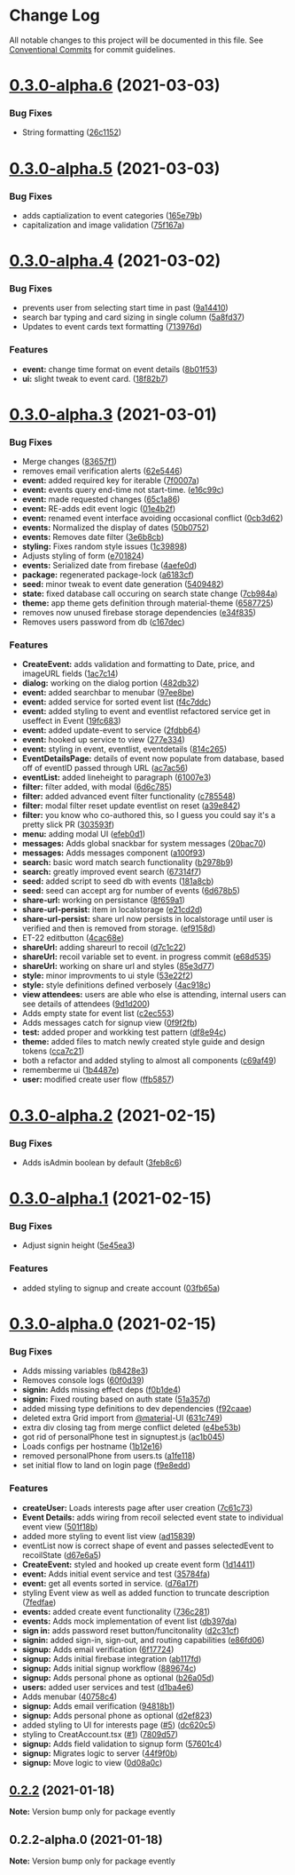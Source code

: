 # Change Log

All notable changes to this project will be documented in this file.
See [Conventional Commits](https://conventionalcommits.org) for commit guidelines.

# [0.3.0-alpha.6](https://github.com/ConcordUSA/engineering-training-2021a/compare/v0.3.0-alpha.5...v0.3.0-alpha.6) (2021-03-03)


### Bug Fixes

* String formatting ([26c1152](https://github.com/ConcordUSA/engineering-training-2021a/commit/26c1152b2626d94d5deaba8409daa6dc62439d26))





# [0.3.0-alpha.5](https://github.com/ConcordUSA/engineering-training-2021a/compare/v0.3.0-alpha.4...v0.3.0-alpha.5) (2021-03-03)


### Bug Fixes

* adds captialization to event categories ([165e79b](https://github.com/ConcordUSA/engineering-training-2021a/commit/165e79b77417744ee72fed0c6240adce3c6fe423))
* capitalization and image validation ([75f167a](https://github.com/ConcordUSA/engineering-training-2021a/commit/75f167a068c53a305776ceb1d40576f3cb24ec97))





# [0.3.0-alpha.4](https://github.com/ConcordUSA/engineering-training-2021a/compare/v0.3.0-alpha.3...v0.3.0-alpha.4) (2021-03-02)


### Bug Fixes

* prevents user from selecting start time in past ([9a14410](https://github.com/ConcordUSA/engineering-training-2021a/commit/9a144105a21b3adb5c6882ff532d44e1f063df9c))
* search bar typing and card sizing in single column ([5a8fd37](https://github.com/ConcordUSA/engineering-training-2021a/commit/5a8fd37bde680ea33bd3d272044da6450f3ca829))
* Updates to event cards text formatting ([713976d](https://github.com/ConcordUSA/engineering-training-2021a/commit/713976d52f67860ca25080e16785eea7348a9b9c))


### Features

* **event:** change time format on event details ([8b01f53](https://github.com/ConcordUSA/engineering-training-2021a/commit/8b01f53b82a3f860e82f101a3f69b6c16ad68b83))
* **ui:** slight tweak to event card. ([18f82b7](https://github.com/ConcordUSA/engineering-training-2021a/commit/18f82b75f6ff86f01d31c5469bb06364a32a4d42))





# [0.3.0-alpha.3](https://github.com/ConcordUSA/engineering-training-2021a/compare/v0.3.0-alpha.2...v0.3.0-alpha.3) (2021-03-01)


### Bug Fixes

* Merge changes ([83657f1](https://github.com/ConcordUSA/engineering-training-2021a/commit/83657f1fbdb5d8fd5c119db95befcfc969b99de2))
* removes email verification alerts ([62e5446](https://github.com/ConcordUSA/engineering-training-2021a/commit/62e5446e11c7887fc57109fd97deea867cf950da))
* **event:** added required key for iterable ([7f0007a](https://github.com/ConcordUSA/engineering-training-2021a/commit/7f0007a83f74ad7eeb3dbf8c04bc0c44f2cda074))
* **event:** events query end-time not start-time. ([e16c99c](https://github.com/ConcordUSA/engineering-training-2021a/commit/e16c99c9a14449ed3f885c509772b05c70f6f357))
* **event:** made requested changes ([65c1a86](https://github.com/ConcordUSA/engineering-training-2021a/commit/65c1a8673fb9f60b3eb45816b355a82b28acf94e))
* **event:** RE-adds edit event logic ([01e4b2f](https://github.com/ConcordUSA/engineering-training-2021a/commit/01e4b2fb5eed643961e54c5cefbc85a5067b710a))
* **event:** renamed event interface avoiding occasional conflict ([0cb3d62](https://github.com/ConcordUSA/engineering-training-2021a/commit/0cb3d6219891b6f8e956ed86350bd9d68f72b882))
* **events:** Normalized the display of dates ([50b0752](https://github.com/ConcordUSA/engineering-training-2021a/commit/50b0752bcb117b2e1a0b803bdd3f9d06c52b5940))
* **events:** Removes date filter ([3e6b8cb](https://github.com/ConcordUSA/engineering-training-2021a/commit/3e6b8cb3d7266a912464f888df921a5206a6abe1))
* **styling:** Fixes random style issues ([1c39898](https://github.com/ConcordUSA/engineering-training-2021a/commit/1c39898f6370c0ffb3856a81e0b64ae22b03f97e))
* Adjusts styling of form ([e701824](https://github.com/ConcordUSA/engineering-training-2021a/commit/e701824530f4e6cbe50ec5dbe6f7a65e1c2a988e))
* **events:** Serialized date from firebase ([4aefe0d](https://github.com/ConcordUSA/engineering-training-2021a/commit/4aefe0d35e25144ce6080968e4205b077944291a))
* **package:** regenerated package-lock ([a6183cf](https://github.com/ConcordUSA/engineering-training-2021a/commit/a6183cf2eb69fa71d486881e6cfb994092d35d19))
* **seed:** minor tweak to event date generation ([5409482](https://github.com/ConcordUSA/engineering-training-2021a/commit/5409482591e8c96d2082e51889c66e8c2e0ee243))
* **state:** fixed database call occuring on search state change ([7cb984a](https://github.com/ConcordUSA/engineering-training-2021a/commit/7cb984ae2c5314df2aebf81d127f88f279cb618a))
* **theme:** app theme gets definition through material-theme ([6587725](https://github.com/ConcordUSA/engineering-training-2021a/commit/6587725bdf3dd502de4289413b911c260937b988))
* removes now unused firebase storage dependencies ([e34f835](https://github.com/ConcordUSA/engineering-training-2021a/commit/e34f83586174e602f1c49f46fa0ab00d3540cd1a))
* Removes users password from db ([c167dec](https://github.com/ConcordUSA/engineering-training-2021a/commit/c167dec1f422b747f2c8d47c1239ad1b1bd45f53))


### Features

* **CreateEvent:** adds validation and formatting to Date, price, and imageURL fields ([1ac7c14](https://github.com/ConcordUSA/engineering-training-2021a/commit/1ac7c14e4a6ec5d28edd05271bb53041921c71fb))
* **dialog:** working on the dialog portion ([482db32](https://github.com/ConcordUSA/engineering-training-2021a/commit/482db326347b9ae332c4342b694c7ce7bad560ef))
* **event:** added searchbar to menubar ([97ee8be](https://github.com/ConcordUSA/engineering-training-2021a/commit/97ee8bebf2512ae62bea91b7f879ed40056fc8e0))
* **event:** added service for sorted event list ([f4c7ddc](https://github.com/ConcordUSA/engineering-training-2021a/commit/f4c7ddc4ed9a702812d16b6977c5133d9c64b0d3))
* **event:** added styling to event and eventlist refactored service get in useffect in Event ([19fc683](https://github.com/ConcordUSA/engineering-training-2021a/commit/19fc683fc0b55de64a4a4d97bb26f8a5f3e8cf46))
* **event:** added update-event to service ([2fdbb64](https://github.com/ConcordUSA/engineering-training-2021a/commit/2fdbb64bf406c2e6c7c08448e1a27a0bdd88f5a5))
* **event:** hooked up service to view ([277e334](https://github.com/ConcordUSA/engineering-training-2021a/commit/277e334377dd32df7e42427d9c29f6675d8ca7bd))
* **event:** styling in event, eventlist, eventdetails ([814c265](https://github.com/ConcordUSA/engineering-training-2021a/commit/814c2655ce47b7bfff5cc794a945299068b7b157))
* **EventDetailsPage:** details of event now populate from database, based off of eventID passed through URL ([ac7ac56](https://github.com/ConcordUSA/engineering-training-2021a/commit/ac7ac56c26c91a4eb4c76d8edd3146cd9ff139e2))
* **eventList:** added lineheight to paragraph ([61007e3](https://github.com/ConcordUSA/engineering-training-2021a/commit/61007e3e51cc6de6aa0b25afa460bf82b812803c))
* **filter:**  filter added, with modal ([6d6c785](https://github.com/ConcordUSA/engineering-training-2021a/commit/6d6c785c276334fc5a1a68f9b67eb1937ff53a0b))
* **filter:** added advanced event filter functionality ([c785548](https://github.com/ConcordUSA/engineering-training-2021a/commit/c78554824752f6d9c637e1ae2eaa1e80d32cc0cc))
* **filter:** modal filter reset update eventlist on reset ([a39e842](https://github.com/ConcordUSA/engineering-training-2021a/commit/a39e842af57d84eb9f47f22b573c0bd539e88153))
* **filter:** you know who co-authored this, so I guess you could say it's a pretty slick PR ([303593f](https://github.com/ConcordUSA/engineering-training-2021a/commit/303593f99648cb68141f72449023aee5bd3a3e89))
* **menu:** adding modal UI ([efeb0d1](https://github.com/ConcordUSA/engineering-training-2021a/commit/efeb0d18ba301a8b945e454dee6a5b09a1026e01))
* **messages:** Adds global snackbar for system messages ([20bac70](https://github.com/ConcordUSA/engineering-training-2021a/commit/20bac70fc3023e6642ce1a77492462127a9269fd))
* **messages:** Adds messages component ([a100f93](https://github.com/ConcordUSA/engineering-training-2021a/commit/a100f93d4f771cd866372630d4d2d94d0ebded17))
* **search:** basic word match search functionality ([b2978b9](https://github.com/ConcordUSA/engineering-training-2021a/commit/b2978b96a25f6187411cb709dc85c81718b5f8e7))
* **search:** greatly improved event search ([67314f7](https://github.com/ConcordUSA/engineering-training-2021a/commit/67314f70cf5206365a752a0302e7b57bcf706fcb))
* **seed:** added script to seed db with events ([181a8cb](https://github.com/ConcordUSA/engineering-training-2021a/commit/181a8cb23b2ec4159ea0a42e1fd8ce27e19cc81d))
* **seed:** seed can accept arg for number of events ([6d678b5](https://github.com/ConcordUSA/engineering-training-2021a/commit/6d678b5d3e81e2dcaa871cb5dc38de84e377d766))
* **share-url:** working on persistance ([8f659a1](https://github.com/ConcordUSA/engineering-training-2021a/commit/8f659a1bf873ac3be5587ee33ad2450987d4acc2))
* **share-url-persist:** item in localstorage ([e21cd2d](https://github.com/ConcordUSA/engineering-training-2021a/commit/e21cd2daae3ddcd7549a81cc35729a7a6ecb3cbb))
* **share-url-persist:** share url now persists in localstorage until user is verified and then is removed from storage. ([ef9158d](https://github.com/ConcordUSA/engineering-training-2021a/commit/ef9158d842d9dbcb4699dbaddc7d19d98e93ed04))
* ET-22 editbutton ([4cac68e](https://github.com/ConcordUSA/engineering-training-2021a/commit/4cac68e681551d32cc57c02b6579474cd445adaa))
* **shareUrl:** adding shareurl to recoil ([d7c1c22](https://github.com/ConcordUSA/engineering-training-2021a/commit/d7c1c22abed0e830a780ab87996f61d997fb5bd8))
* **shareUrl:** recoil variable set to event. in progress commit ([e68d535](https://github.com/ConcordUSA/engineering-training-2021a/commit/e68d53508b55ee7af834e87e97fd3f05fd24a4ae))
* **shareUrl:** working on share url and styles ([85e3d77](https://github.com/ConcordUSA/engineering-training-2021a/commit/85e3d7729cfeafcf2b8ba62ba757e6fb55ae7805))
* **style:** minor improvments to ui style ([53e22f2](https://github.com/ConcordUSA/engineering-training-2021a/commit/53e22f20792706f3f5d33ab2162d59ade356dddc))
* **style:** style definitions defined verbosely ([4ac918c](https://github.com/ConcordUSA/engineering-training-2021a/commit/4ac918ce9336a3d359a5e5fbe23461d5c9930fe1))
* **view attendees:** users are able who else is attending, internal users can see details of attendees ([9d1d200](https://github.com/ConcordUSA/engineering-training-2021a/commit/9d1d20000aeb280219a04d0cf3ac0441729c19e0))
* Adds empty state for event list ([c2ec553](https://github.com/ConcordUSA/engineering-training-2021a/commit/c2ec5535b508c4d456b3c93f790124ab5f0c109e))
* Adds messages catch for signup view ([0f9f2fb](https://github.com/ConcordUSA/engineering-training-2021a/commit/0f9f2fb1a5bd0eafa995b2c14adb9b8866b8cce1))
* **test:** added proper and workking test pattern ([df8e94c](https://github.com/ConcordUSA/engineering-training-2021a/commit/df8e94c57a6b0e13c5707ea9a65691ed9942fead))
* **theme:** added files to match newly created style guide and design tokens ([cca7c21](https://github.com/ConcordUSA/engineering-training-2021a/commit/cca7c2186113012cf83237283a42b2535a998cf6))
* both a refactor and added styling to almost all components ([c69af49](https://github.com/ConcordUSA/engineering-training-2021a/commit/c69af491b931a33f5f896948b18508ae52d616e3))
* rememberme ui ([1b4487e](https://github.com/ConcordUSA/engineering-training-2021a/commit/1b4487eb149c6f023bc11de5fa55105d9287f91c))
* **user:** modified create user flow ([ffb5857](https://github.com/ConcordUSA/engineering-training-2021a/commit/ffb58577d808f376f945ff585c288d7136c6cf02))





# [0.3.0-alpha.2](https://github.com/ConcordUSA/engineering-training-2021a/compare/v0.3.0-alpha.1...v0.3.0-alpha.2) (2021-02-15)


### Bug Fixes

* Adds isAdmin boolean by default ([3feb8c6](https://github.com/ConcordUSA/engineering-training-2021a/commit/3feb8c6766a546c7ac41a33577aaab5cd002df8d))





# [0.3.0-alpha.1](https://github.com/ConcordUSA/engineering-training-2021a/compare/v0.3.0-alpha.0...v0.3.0-alpha.1) (2021-02-15)


### Bug Fixes

* Adjust signin height ([5e45ea3](https://github.com/ConcordUSA/engineering-training-2021a/commit/5e45ea3ed21a9c6e51a110822c7ab76c8f84a29d))


### Features

* added styling to signup and create account ([03fb65a](https://github.com/ConcordUSA/engineering-training-2021a/commit/03fb65a643a8923630d5ad31fc8a504243a8ab14))





# [0.3.0-alpha.0](https://github.com/ConcordUSA/engineering-training-2021a/compare/v0.2.2...v0.3.0-alpha.0) (2021-02-15)


### Bug Fixes

* Adds missing variables ([b8428e3](https://github.com/ConcordUSA/engineering-training-2021a/commit/b8428e3b42e367f4ef72aa454915c95345bb08e7))
* Removes console logs ([60f0d39](https://github.com/ConcordUSA/engineering-training-2021a/commit/60f0d39b7c9badf528c681e209f2e7824fc2738e))
* **signin:** Adds missing effect deps ([f0b1de4](https://github.com/ConcordUSA/engineering-training-2021a/commit/f0b1de452f8efdd364fb37ccee31c40e382071b4))
* **signin:** Fixed routing based on auth state ([51a357d](https://github.com/ConcordUSA/engineering-training-2021a/commit/51a357d01013a8b6f74438d72ef4985a61e72fd7))
* added missing type definitions to dev dependencies ([f92caae](https://github.com/ConcordUSA/engineering-training-2021a/commit/f92caae35503dec16cee55daac65d85e4a93cd5b))
* deleted extra Grid import from [@material](https://github.com/material)-UI ([631c749](https://github.com/ConcordUSA/engineering-training-2021a/commit/631c749ef21109c6543991d35e0f5336f9435b59))
* extra div closing tag from merge conflict deleted ([e4be53b](https://github.com/ConcordUSA/engineering-training-2021a/commit/e4be53bd7954e1b403beb166f1f1da44b4503bfb))
* got rid of personalPhone test in signuptest.js ([ac1b045](https://github.com/ConcordUSA/engineering-training-2021a/commit/ac1b0459a4833576d49a3c0a36915fc8fdefcf08))
* Loads configs per hostname ([1b12e16](https://github.com/ConcordUSA/engineering-training-2021a/commit/1b12e1636ae342d2e8f4e467ca3efa3300dc5988))
* removed personalPhone from users.ts ([a1fe118](https://github.com/ConcordUSA/engineering-training-2021a/commit/a1fe118a440777e8985784aae677384f45eb6b13))
* set initial flow to land on login page ([f9e8edd](https://github.com/ConcordUSA/engineering-training-2021a/commit/f9e8edd5716373d2b1e37615466f4ee6ebf5ea68))


### Features

* **createUser:** Loads interests page after user creation ([7c61c73](https://github.com/ConcordUSA/engineering-training-2021a/commit/7c61c737a6d6af9c3e8d9da35b30ec53362bc2fd))
* **Event Details:** adds wiring from recoil selected event state to individual event view ([501f18b](https://github.com/ConcordUSA/engineering-training-2021a/commit/501f18b36100abf8966ad42a20ed73695b356c28))
* added more styling to event list view ([ad15839](https://github.com/ConcordUSA/engineering-training-2021a/commit/ad158392a153b0fda5928c4eafdbd5eaf8cdc106))
* eventList now is correct shape of event and passes selectedEvent to recoilState ([d67e6a5](https://github.com/ConcordUSA/engineering-training-2021a/commit/d67e6a5fbd913ec8358641903267829eb21876ab))
* **CreateEvent:** styled and hooked up create event form ([1d14411](https://github.com/ConcordUSA/engineering-training-2021a/commit/1d14411c4305ea583e555b88f65861cb2b265b5d))
* **event:** Adds initial event service and test ([35784fa](https://github.com/ConcordUSA/engineering-training-2021a/commit/35784fa3a359a0ed1e0d0c29afb9efd6a1d2acd4))
* **event:** get all events sorted in service. ([d76a17f](https://github.com/ConcordUSA/engineering-training-2021a/commit/d76a17f9044dbf70c777f7c738060326707159c5))
* styling Event view as well as added function to truncate description ([7fedfae](https://github.com/ConcordUSA/engineering-training-2021a/commit/7fedfaeaeb61305d7e5c1e5a3db48458d893e189))
* **events:** added create event functionality ([736c281](https://github.com/ConcordUSA/engineering-training-2021a/commit/736c2811c2ba7296d25467a4465a51be3337cc47))
* **events:** Adds mock implementation of event list ([db397da](https://github.com/ConcordUSA/engineering-training-2021a/commit/db397dadac72a0987f8c3a70da2f71bc32164010))
* **sign in:** adds password reset button/funcitonality ([d2c31cf](https://github.com/ConcordUSA/engineering-training-2021a/commit/d2c31cf418bbd87e2ec80744f7f7aad5054c0376))
* **signin:** added sign-in, sign-out, and routing capabilities ([e86fd06](https://github.com/ConcordUSA/engineering-training-2021a/commit/e86fd06431a2d81ccc623b7364c54654b6600e9f))
* **signup:** Adds email verification ([6f17724](https://github.com/ConcordUSA/engineering-training-2021a/commit/6f17724734477e03f188c63880bd0f3a8f407afe))
* **signup:** Adds initial firebase integration ([ab117fd](https://github.com/ConcordUSA/engineering-training-2021a/commit/ab117fd22a22643ffbe2398b93c922bf5e9804b0))
* **signup:** Adds initial signup workflow ([889674c](https://github.com/ConcordUSA/engineering-training-2021a/commit/889674c14868784c3af3b6ea5edbb4f3d3b622e6))
* **signup:** Adds personal phone as optional ([b26a05d](https://github.com/ConcordUSA/engineering-training-2021a/commit/b26a05d475654ed0ea207cfe28b9bbaa01295d01))
* **users:** added user services and test ([d1ba4e6](https://github.com/ConcordUSA/engineering-training-2021a/commit/d1ba4e6adf61539b1ff306c1f4ff24cc71dbc85c))
* Adds menubar ([40758c4](https://github.com/ConcordUSA/engineering-training-2021a/commit/40758c4a722da3cc2a4c7836f2be83c9cc756e46))
* **signup:** Adds email verification ([94818b1](https://github.com/ConcordUSA/engineering-training-2021a/commit/94818b1afa792cba689d7ef4d46e45961f5eb602))
* **signup:** Adds personal phone as optional ([d2ef823](https://github.com/ConcordUSA/engineering-training-2021a/commit/d2ef8238ec7e25e8bd865570036bb18d138f6bfb))
* added styling to UI for interests page ([#5](https://github.com/ConcordUSA/engineering-training-2021a/issues/5)) ([dc620c5](https://github.com/ConcordUSA/engineering-training-2021a/commit/dc620c58a1915e74072bdf56788834381a45b167))
* styling to CreatAccount.tsx ([#1](https://github.com/ConcordUSA/engineering-training-2021a/issues/1)) ([7809d57](https://github.com/ConcordUSA/engineering-training-2021a/commit/7809d57a15a09fb2c8f22962a0f5941db751a6a2))
* **signup:** Adds field validation to signup form ([57601c4](https://github.com/ConcordUSA/engineering-training-2021a/commit/57601c46851bb5596221fa6f662dd27d32d9e937))
* **signup:** Migrates logic to server ([44f9f0b](https://github.com/ConcordUSA/engineering-training-2021a/commit/44f9f0bd7d655d8754534a58a58cd324e422008b))
* **signup:** Move logic to view ([0d08a0c](https://github.com/ConcordUSA/engineering-training-2021a/commit/0d08a0c738b32f0b7f388572374715c7de4efbec))





## [0.2.2](https://github.com/ConcordUSA/engineering-training-2021a/compare/v0.2.2-alpha.0...v0.2.2) (2021-01-18)

**Note:** Version bump only for package evently





## 0.2.2-alpha.0 (2021-01-18)

**Note:** Version bump only for package evently

